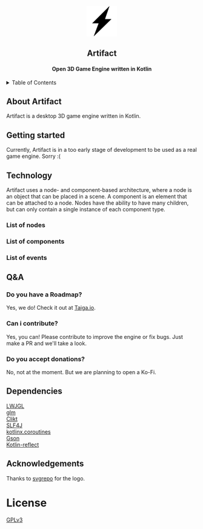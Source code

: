 <br>
<div align="center">
    <a href="https://github.com/meo209/Artifact">
        <img src="docs/artifact.svg" alt="Logo" width="80" height="80">
    </a>
    <h2>Artifact</h2>
    <h4>Open 3D Game Engine written in Kotlin</h4>
</div>

<details>
    <summary>Table of Contents</summary>
        <ol>
        <li>
            <a href="#about-artifact">About Artifact</a>
        </li>
        <li>
            <a href="#technology">Technology</a>
            <ul>
                <li><a href="#list-of-nodes">List of nodes</a></li>
                <li><a href="#list-of-components">List of components</a></li>
                <li><a href="#list-of-events">List of events</a></li>
            </ul>
        </li>
        <li>
            <a href="#dependencies">Dependencies</a>
        </li>
        <li>
            <a href="#acknowledgements">Acknowledgements</a>
        </li>
    </ol>
</details>

## About Artifact
Artifact is a desktop 3D game engine written in Kotlin.

## Getting started
Currently, Artifact is in a too early stage of development to be used as a real game engine.
Sorry :(

## Technology

Artifact uses a node- and component-based architecture, where a node is an object that can be placed in a scene.
A component is an element that can be attached to a node.
Nodes have the ability to have many children, but can only contain a single instance of each component type.

### List of nodes


### List of components


### List of events


## Q&A

### Do you have a Roadmap?
Yes, we do! Check it out at [Taiga.io](https://tree.taiga.io/project/meo209-artifact-game-engine/kanban).

### Can i contribute?
Yes, you can! Please contribute to improve the engine or fix bugs. Just make a PR and we'll take a look.

### Do you accept donations?
No, not at the moment. But we are planning to open a Ko-Fi.

## Dependencies
[LWJGL](https://www.lwjgl.org/)
<br>
[glm](https://github.com/kotlin-graphics/glm)
<br>
[Clikt](https://github.com/ajalt/clikt)
<br>
[SLF4J](https://www.slf4j.org/)
<br>
[kotlinx.coroutines](https://github.com/Kotlin/kotlinx.coroutines)
<br>
[Gson](https://github.com/google/gson)
<br>
[Kotlin-reflect](https://kotlinlang.org/docs/reflection.html)

## Acknowledgements
Thanks to [svgrepo](https://www.svgrepo.com/svg/113419/lightning) for the logo.

# License
[GPLv3](https://www.gnu.org/licenses/gpl-3.0.html)